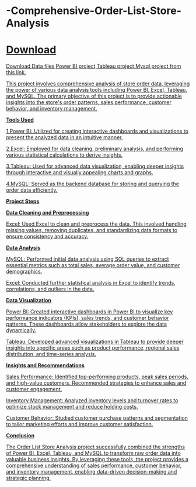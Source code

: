 # -Comprehensive-Order-List-Store-Analysis
<h1><a href="https://drive.google.com/drive/folders/1kLBLKd4Gfk1sgk52FfG3dKaIOdUkAf4b?usp=drive_link">Download</h1>
  Download Data files,Power BI project,Tableau project,Mysql project from this link.
  
This project involves comprehensive analysis of store order data, leveraging the power of various data analysis tools including Power BI, Excel, Tableau, and MySQL. The primary objective of this project is to provide actionable insights into the store's order patterns, sales performance, customer behavior, and inventory management.

**Tools Used**

1.Power BI: Utilized for creating interactive dashboards and visualizations to present the analyzed data in an intuitive manner.

2.Excel: Employed for data cleaning, preliminary analysis, and performing various statistical calculations to derive insights.

3.Tableau: Used for advanced data visualization, enabling deeper insights through interactive and visually appealing charts and graphs.

4.MySQL: Served as the backend database for storing and querying the order data efficiently.

**Project Steps**

**Data Cleaning and Preprocessing**

Excel: Used Excel to clean and preprocess the data. This involved handling missing values, removing duplicates, and standardizing data formats to ensure consistency and accuracy.

**Data Analysis**

MySQL: Performed initial data analysis using SQL queries to extract essential metrics such as total sales, average order value, and customer demographics.

Excel: Conducted further statistical analysis in Excel to identify trends, correlations, and outliers in the data.

**Data Visualization**

Power BI: Created interactive dashboards in Power BI to visualize key performance indicators (KPIs), sales trends, and customer behavior patterns. These dashboards allow stakeholders to explore the data dynamically.

Tableau: Developed advanced visualizations in Tableau to provide deeper insights into specific areas such as product performance, regional sales distribution, and time-series analysis.

**Insights and Recommendations**

Sales Performance: Identified top-performing products, peak sales periods, and high-value customers. Recommended strategies to enhance sales and customer engagement.

Inventory Management: Analyzed inventory levels and turnover rates to optimize stock management and reduce holding costs.

Customer Behavior: Studied customer purchase patterns and segmentation to tailor marketing efforts and improve customer satisfaction.

**Conclusion**

The Order List Store Analysis project successfully combined the strengths of Power BI, Excel, Tableau, and MySQL to transform raw order data into valuable business insights. By leveraging these tools, the project provides a comprehensive understanding of sales performance, customer behavior, and inventory management, enabling data-driven decision-making and strategic planning.

